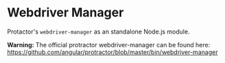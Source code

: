# Webdriver Manager

Protactor's `webdriver-manager` as an standalone Node.js module.

**Warning:** The official protractor webdriver-manager can be found here: https://github.com/angular/protractor/blob/master/bin/webdriver-manager
